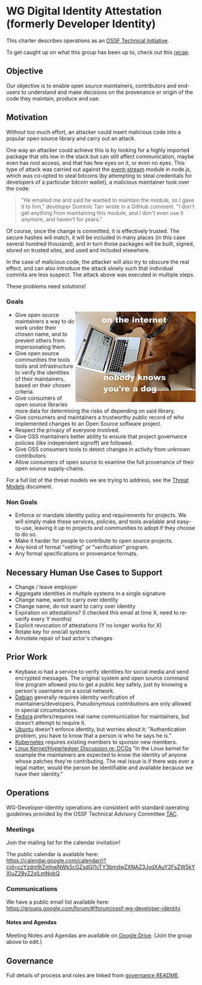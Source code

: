 # WG Digital Identity Attestation (formerly Developer Identity)

This charter describes operations as an [OSSF Technical Initiative](https://github.com/ossf/tac/blob/master/charters/).

To get caught up on what this group has been up to, check out this [recap](https://openssf.org/blog/2021/01/27/digital-identity-attestation-roundup/).

## Objective

Our objective is to enable open source maintainers, contributors and end-users to understand and make decisions on the provenance or origin of the code they maintain, produce and use.

## Motivation

Without too much effort, an attacker could insert malicious code into a popular open source library and carry out an
attack.

One way an attacker could achieve this is by looking for a highly imported package that sits low in the stack but can
still affect communication, maybe even has root access, and that has few eyes on it, or even no eyes.
This type of attack was carried out against the [event-stream](https://arstechnica.com/information-technology/2018/11/hacker-backdoors-widely-used-open-source-software-to-steal-bitcoin/)
module in node.js, which was co-opted to steal bitcoins (by attempting to steal credentials for developers of a
particular bitcoin wallet), a malicious maintainer took over the code:

> "He emailed me and said he wanted to maintain the module, so I gave it to him," developer Dominic Tarr wrote in a
> GitHub comment. "I don't get anything from maintaining this module, and I don't even use it anymore, and haven't
> for years."

Of course, once the change is committed, it is effectively trusted.
The secure hashes will match, it will be included in many places (in this case several hundred thousand), and in turn
those packages will be built, signed, stored on trusted sites, and used and included elsewhere.

In the case of malicious code, the attacker will also try to obscure the real effect, and can also introduce the attack
slowly such that individual commits are less suspect.
The attack above was executed in multiple steps.

These problems need solutions!

### Goals

<img align="right" src="./dog_meme.jpg">

* Give open source maintainers a way to do work under their chosen name, and to prevent others from impersonating them.
* Give open source communities the tools tools and infrastructure to verify the identities of their maintainers, based on their chosen criteria.
* Give consumers of open source libraries more data for determining the risks of depending on said library.
* Give consumers and maintainers a trustworthy public record of who implemented changes to an Open Source software project.
* Respect the privacy of everyone involved.
* Give OSS maintainers better ability to ensure that project governance policies (like independent signoff) are followed.
* Give OSS consumers tools to detect changes in activity from unknown contributors.
* Allow consumers of open source to examine the full provenance of their open source supply-chains.

For a full list of the threat models we are trying to address, see the [Threat Models](threat_models.md) document.

### Non Goals

* Enforce or mandate identity policy and requirements for projects.
  We will simply make these services, policies, and tools available and easy-to-use, leaving it up to projects and communities to adopt if they choose to do so.
* Make it harder for people to contribute to open source projects.
* Any kind of formal "vetting" or "verification" program. 
* Any formal specifications or provenance formats.

## Necessary Human Use Cases to Support

* Change / leave employer
* Aggregate identities in multiple systems in a single signature
* Change name, want to carry over identity
* Change name, do not want to carry over identity
* Expiration on attestations? (I checked this email at time X, need to re-verify every Y months)
* Explicit revocation of attestations (Y no longer works for X)
* Rotate key for one/all systems
* Annotate repair of bad actor's changes

## Prior Work

* Keybase.io had a service to verify identities for social media and send encrypted messages.
  The original system and open source command line program allowed you to get a public key safely, just by knowing a person's username on a social network.
* [Debian](https://wiki.debian.org/DebianDeveloper/JoinTheProject/NewMember#Step_4:_Identification) generally requires identity verification of maintainers/developers.
  Pseudonymous contributions are only allowed in special circumstances.
* [Fedora](https://fedoraproject.org/wiki/Join_the_package_collection_maintainers#Introduce_yourself) prefers/requires real name communication for maintainers, but doesn't attempt to require it.
* [Ubuntu](https://wiki.ubuntu.com/NewDevelopersAndMaintainers) doesn't enforce identity, but worries about it: "Authentication problem, you have to know that a person is who he says he is."
* [Kubernetes](https://github.com/kubernetes/community/blob/master/community-membership.md) requires existing members to sponsor new members.
* [Linux Kernel/Hyperledger Discussion re: DCOs](https://wiki.hyperledger.org/plugins/servlet/mobile?contentId=24775311#content/view/24775311)
"In the Linux kernel for example the maintainers are expected to know the identity of anyone whose patches they're contributing.
The real issue is if there was ever a legal matter, would the person be identifiable and available because we have their identity."

## Operations

WG-Developer-Identity operations are consistent with standard operating guidelines
provided by the OSSF Technical Advisory Committee
[TAC](https://github.com/ossf/tac).

### Meetings

Join the mailing list for the calendar invitation!

The public calendar is available here: https://calendar.google.com/calendar/r?cid=czYzdm9lZmhwNWk5cGZsdGI1cTY3bmdwZXNAZ3JvdXAuY2FsZW5kYXIuZ29vZ2xlLmNvbQ

### Communications

We have a public email list available here: https://groups.google.com/forum/#!forum/ossf-wg-developer-identity

#### Notes and Agendas

Meeting Notes and Agendas are available on [Google Drive](https://docs.google.com/document/d/1xPs2sSbH3I9Ich7OyLOzl85oJshnK8Q6WoAgREE5-zA/edit). (Join the group above to edit.)

## Governance

Full details of process and roles are linked from [governance README](/governance).
